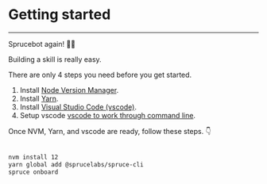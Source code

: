 # Getting started
****
Sprucebot again! 🌲🤖

Building a skill is really easy.

There are only 4 steps you need before you get started.

1. Install <a href="https://github.com/nvm-sh/nvm#install--update-script">Node Version Manager</a>.
2. Install <a href="https://classic.yarnpkg.com/en/docs/install/">Yarn</a>.
3. Install <a href="https://code.visualstudio.com">Visual Studio Code (vscode)</a>.
4. Setup vscode <a href="https://code.visualstudio.com/docs/setup/mac#_launching-from-the-command-line">vscode to work through command line</a>.

Once NVM, Yarn, and vscode are ready, follow these steps. 👇
<br />
<br />

```bash
nvm install 12
yarn global add @sprucelabs/spruce-cli
spruce onboard
```

